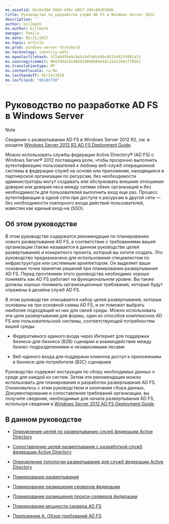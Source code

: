 ```yaml
---
ms.assetid: bb16e39d-566d-436c-b957-394c06d556db
title: Руководство по разработке служб AD FS в Windows Server 2012
description: ''
author: billmath
ms.author: billmath
manager: femila
ms.date: 05/31/2017
ms.topic: article
ms.prod: windows-server-threshold
ms.technology: identity-adfs
ms.openlocfilehash: 3f2a6df6a9c9a5cbdfa9c64bc6521e92f4982a15
ms.sourcegitcommit: 0b5fd4dc4148b92480db04e4dc22e139dcff8582
ms.translationtype: MT
ms.contentlocale: ru-RU
ms.lasthandoff: 05/24/2019
ms.locfileid: "66191730"
---
```

# <a name="ad-fs-design-guide-in-windows-server"></a>Руководство по разработке AD FS в Windows Server 


  
> [!NOTE]  
> Сведения о развертывании AD FS в Windows Server 2012 R2, см. в разделе [Windows Server 2012 R2 AD FS Deployment Guide](../../ad-fs/deployment/Windows-Server-2012-R2-AD-FS-Deployment-Guide.md).  
  
Можно использовать службы федерации Active Directory® \(AD FS\) с Windows Server® 2012 поставщика роли, чтобы прозрачно выполнить аутентификацию пользователей к любому веб-служб операционной системы в федерации\-служб на основе или приложения, находящиеся в партнерской организации по ресурсам, без необходимости администраторы могут создавать или обслуживать внешние отношения доверия или доверия леса между сетями обеих организаций и без необходимости для пользователей выполнить вход еще раз. Процесс аутентификации в одной сети при доступе к ресурсам в другой сети — без необходимости повторного входа действий пользователей, известен как единый вход\-на \(SSO\).  
  
## <a name="about-this-guide"></a>Об этом руководстве  
В этом руководстве содержатся рекомендации по планированию нового развертывания AD FS, в соответствии с требованиями вашей организации \(также называется в данном руководстве целей развертывания\) и конкретного проекта, который вы хотите создать. Это руководство предназначено для использования специалистом по инфраструктуре или системным архитектором. Он выделяет ваши основные точки принятия решений при планировании развертывания AD FS. Перед прочтением этого руководства необходимо хорошо понимать как AD FS работает на функциональном уровне. Вы также должны хорошо понимать организационные требования, которые будут отражены в дизайна служб AD FS.  
  
В этом руководстве описывается набор целей развертывания, которые основаны на три основной схемы AD FS, и он поможет выбрать наиболее подходящий из них для своей среды. Можно использовать эти цели развертывания для формы, один из способов комплексное AD FS или пользовательской системы, соответствующей потребностям вашей среды:  
  
-   Федеративного единого входа через Интернет для поддержки бизнеса\-для\-бизнеса \(B2B\) сценарии и взаимодействие между бизнес-подразделениями и независимыми лесами  
  
-   Веб-единого входа для поддержки клиентов доступ к приложениям в бизнесе\-для\-потребителя \(B2C\) сценариев  
  
Руководство содержит инструкции по сбору необходимых данных о среде для каждой из систем. Затем эти рекомендации можно использовать для планирования и разработки развертывания AD FS. Ознакомьтесь с этим руководством и окончания сбора данных, Документирование и сопоставления требований организации, вы получите сведения, необходимые для начала развертывания AD FS, используя сведения в [Windows Server 2012 AD FS Deployment Guide](../../ad-fs/deployment/Windows-Server-2012-AD-FS-Deployment-Guide.md).  
  
## <a name="in-this-guide"></a>В данном руководстве  
  
-   [Определение целей по развертыванию служб федерации Active Directory](Identifying-Your-AD-FS-Deployment-Goals.md)  
  
-   [Сопоставление целей развертывания с разработкой служб федерации Active Directory](Mapping-Your-Deployment-Goals-to-an-AD-FS-Design.md)  
  
-   [Определение топологии развертывания для служб федерации Active Directory](Determine-Your-AD-FS-Deployment-Topology.md)  
  
-   [Планирование развертывания](Planning-Your-Deployment.md)  
  
-   [Планирование размещения серверов федерации](Planning-Federation-Server-Placement.md)  
  
-   [Планирование размещения прокси-серверов федерации](Planning-Federation-Server-Proxy-Placement.md)  
  
-   [Планирование мощности сервера AD FS](Planning-for-AD-FS-Server-Capacity.md)  
  
-   [Приложение А. Обзор требований AD FS](Appendix-A--Reviewing-AD-FS-Requirements.md)  
  

